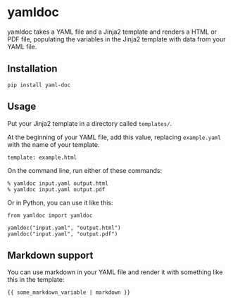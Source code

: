 # yamldoc

yamldoc takes a YAML file and a Jinja2 template and renders a HTML or PDF file,
populating the variables in the  Jinja2 template with data from your YAML file.

## Installation

    pip install yaml-doc

## Usage

Put your Jinja2 template in a directory called `templates/`.

At the beginning of your YAML file, add this value, replacing `example.yaml`
with the name of your template.

    template: example.html

On the command line, run either of these commands:

    % yamldoc input.yaml output.html
    % yamldoc input.yaml output.pdf

Or in Python, you can use it like this:

    from yamldoc import yamldoc

    yamldoc("input.yaml", "output.html")
    yamldoc("input.yaml", "output.pdf")

## Markdown support

You can use markdown in your YAML file and render it with something like this
in the template:

    {{ some_markdown_variable | markdown }}
